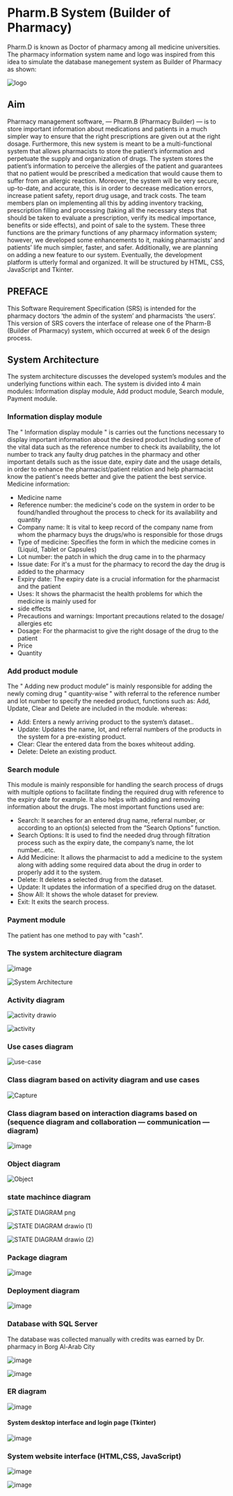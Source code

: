 # Pharm.B System (Builder of Pharmacy)
Pharm.D is known as Doctor of pharmacy among all medicine universities. The pharmacy information system name and logo was inspired from this idea to simulate the database manegement system as Builder of Pharmacy as shown:

![logo](https://user-images.githubusercontent.com/101527083/219718133-340b48a5-80e4-420f-a492-df5d4fb10c0f.png)

## Aim
Pharmacy management software, — Pharm.B (Pharmacy Builder) — is to store important information about medications and patients in a much simpler way to ensure that the right prescriptions are given out at the right dosage. Furthermore, this new system is meant to be a multi-functional system that allows pharmacists to store the patient’s information and perpetuate the supply and organization of drugs. The system stores the patient’s information to perceive the allergies of the patient and guarantees that no patient would be prescribed a medication that would cause them to suffer from an allergic reaction. Moreover, the system will be very secure, up-to-date, and accurate, this is in order to decrease medication errors, increase patient safety, report drug usage, and track costs. The team members plan on implementing all this by adding inventory tracking, prescription filling and processing (taking all the necessary steps that should be taken to evaluate a prescription, verify its medical importance, benefits or side effects), and point of sale to the system. These three functions are the primary functions of any pharmacy information system; however, we developed some enhancements to it, making pharmacists’ and patients’ life much simpler, faster, and safer. Additionally, we are planning on adding a new feature to our system. Eventually, the development platform is utterly formal and organized. It will be structured by HTML, CSS, JavaScript and Tkinter.

## PREFACE 
This Software Requirement Specification (SRS) is intended for the pharmacy doctors ‘the admin of the system’ and pharmacists ‘the users’. This version of SRS covers the interface of release one of the Pharm-B (Builder of Pharmacy) system, which occurred at week 6 of the design process.

## System Architecture 
The system architecture discusses the developed system’s modules and the underlying functions within each. The system is divided into 4 main modules: 
Information display module, Add product module, Search module, Payment module.

### Information display module 
The " Information display module " is carries out the functions necessary to display important information about the desired product Including some of the vital data such as the reference number to check its availability, the lot number to track any faulty drug patches in the pharmacy and other important details such as the issue date, expiry date and the usage details, in order to enhance the pharmacist/patient relation and help pharmacist know the patient's needs better and give the patient the best service.
Medicine information:
* Medicine name
* Reference number: the medicine's code on the system in order to be found/handled throughout the process to check for its availability and quantity
* Company name: It is vital to keep record of the company name from whom the pharmacy buys the drugs/who is responsible for those drugs
* Type of medicine: Specifies the form in which the medicine comes in (Liquid, Tablet or Capsules)
* Lot number: the patch in which the drug came in to the pharmacy
* Issue date: For it's a must for the pharmacy to record the day the drug is added to the pharmacy
* Expiry date: The expiry date is a crucial information for the pharmacist and the patient
* Uses: It shows the pharmacist the health problems for which the medicine is mainly used for
*  side effects
*  Precautions and warnings: Important precautions related to the dosage/ allergies etc
*  Dosage: For the pharmacist to give the right dosage of the drug to the patient
*  Price
*  Quantity

### Add product module
The " Adding new product module” is mainly responsible for adding the newly coming drug " quantity-wise " with referral to the reference number and lot number to specify the needed product, functions such as: Add, Update, Clear and Delete are included in the module. whereas:
* Add: Enters a newly arriving product to the system’s dataset..
* Update: Updates the name, lot, and referral numbers of the products in the system for a pre-existing product.
* Clear: Clear the entered data from the boxes whiteout adding.
* Delete: Delete an existing product.

### Search module 
This module is mainly responsible for handling the search process of drugs with multiple options to facilitate finding the required drug with reference to the expiry  date for example. It also helps with adding and removing information about the drugs. The most important functions used are:
* Search: It searches for an entered drug name, referral number, or according to an option(s) selected from the “Search Options” function.
* Search Options: It is used to find the needed drug through filtration process such as the expiry date, the company’s name, the lot number...etc.
* Add Medicine: It allows the pharmacist to add a medicine to the system along with adding some required data about the drug in order to properly add it to the system.
* Delete: It deletes a selected drug from the dataset.
* Update: It updates the information of a specified drug on the dataset.
* Show All: It shows the whole dataset for preview.
* Exit: It exits the search process.

### Payment module 
The patient has one method to pay with "cash”.

### The system architecture diagram 

![image](https://user-images.githubusercontent.com/101527083/219721670-e7e7a402-e744-4025-bfcf-dc561c70d1f2.png)


![System Architecture](https://user-images.githubusercontent.com/101527083/219721055-397ce5bb-15c2-4239-949a-7ef421846730.PNG)


### Activity diagram 

![activity drawio](https://user-images.githubusercontent.com/101527083/219741572-7ba34e30-e74c-42e1-aa46-1f34c67a47ea.png)

![activity](https://user-images.githubusercontent.com/101527083/219741581-6cc95b76-64a8-4d59-895a-134006ffd580.PNG)


### Use cases diagram 

![use-case](https://user-images.githubusercontent.com/101527083/219722227-8e80d135-da16-44a5-9022-c637ad4fd4c6.png)


### Class diagram based on activity diagram and use cases 

![Capture](https://user-images.githubusercontent.com/101527083/219723734-4f5925b2-2efb-4e77-876a-7382974e8c70.PNG)

### Class diagram based on interaction diagrams based on (sequence diagram and collaboration — communication — diagram)

![image](https://user-images.githubusercontent.com/101527083/219741951-77ebe1e6-b08d-47c9-8c98-455b3a34849b.png)


### Object diagram 
![Object](https://user-images.githubusercontent.com/101527083/219724398-120727db-c1da-4153-bebe-17e666379158.jpeg)

### state machince diagram 
![STATE DIAGRAM png](https://user-images.githubusercontent.com/101527083/219739906-eda7e2e7-1768-4edb-8f31-5c4de1267809.png)

![STATE DIAGRAM drawio (1)](https://user-images.githubusercontent.com/101527083/219739968-485ebb80-4e29-46ac-a169-2352b81c2dd9.png)

![STATE DIAGRAM drawio (2)](https://user-images.githubusercontent.com/101527083/219740003-7fe6c179-8023-453f-aa2b-fd8adc7f7aab.png)

### Package diagram 

![image](https://user-images.githubusercontent.com/101527083/219742123-7260d782-d1a3-4314-bae4-df315cebb800.png)


### Deployment diagram 

![image](https://user-images.githubusercontent.com/101527083/219742294-4ad9ce5b-99b1-43a7-83ae-ed2c55c2577d.png)

### Database with SQL Server 
The database was collected manually with credits was earned by Dr. pharmacy in Borg Al-Arab City 

![image](https://user-images.githubusercontent.com/101527083/219743165-24c0ba77-8cf4-480c-93b3-a4bce6753652.png)

![image](https://user-images.githubusercontent.com/101527083/219743430-cea7dc94-1040-4264-92ea-6d42745b6e7b.png)



### ER diagram 

![image](https://user-images.githubusercontent.com/101527083/219743677-4cf34e6f-2bb9-4936-838b-6764ce3ff856.png)


#### System desktop interface and login page (Tkinter)

![image](https://user-images.githubusercontent.com/101527083/219742921-edb35176-f63f-4a30-bf9a-0ffc72fe7269.png)


### System website interface (HTML,CSS, JavaScript)

![image](https://user-images.githubusercontent.com/101527083/219742684-146d5d8e-2e7a-4c37-a75a-376bb5408997.png)

![image](https://user-images.githubusercontent.com/101527083/219742785-ec6dc786-e1bf-4c02-a6fe-0515307d1d54.png)



